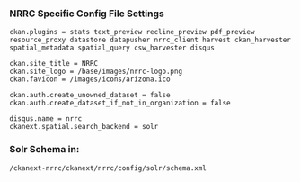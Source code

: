 ### NRRC Specific Config File Settings

    ckan.plugins = stats text_preview recline_preview pdf_preview resource_proxy datastore datapusher nrrc_client harvest ckan_harvester spatial_metadata spatial_query csw_harvester disqus

    ckan.site_title = NRRC
    ckan.site_logo = /base/images/nrrc-logo.png
    ckan.favicon = /images/icons/arizona.ico
    
    ckan.auth.create_unowned_dataset = false
    ckan.auth.create_dataset_if_not_in_organization = false
    
    disqus.name = nrrc
    ckanext.spatial.search_backend = solr
    
### Solr Schema in:

    /ckanext-nrrc/ckanext/nrrc/config/solr/schema.xml